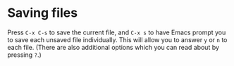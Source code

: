 # Saving files

Press `C-x C-s` to save the current file, and `C-x s` to have Emacs
prompt you to save each unsaved file individually. This will allow you
to answer `y` or `n` to each file. (There are also additional options
which you can read about by pressing `?`.)
